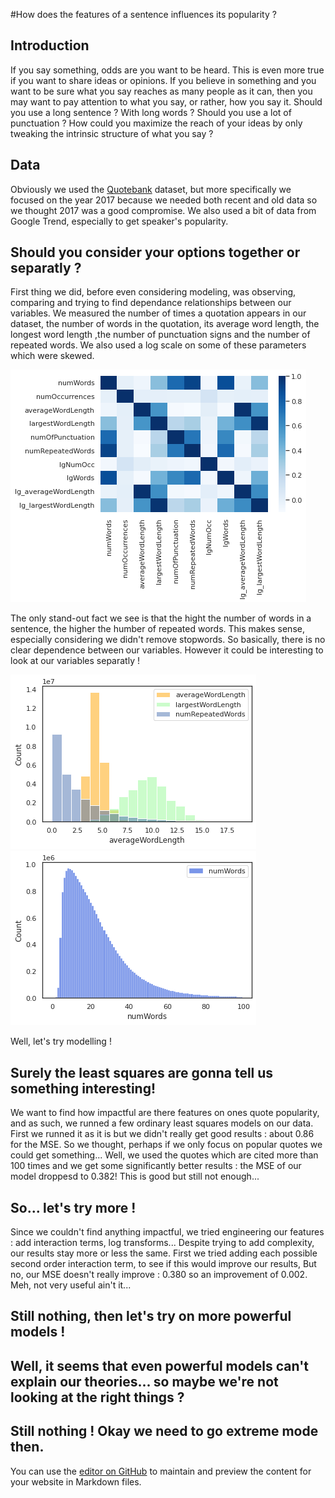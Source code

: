 #How does the features of a sentence influences its popularity ?

## Introduction

If you say something, odds are you want to be heard. This is even more true if you want to share ideas or opinions. If you believe in something and you want to be sure what you say reaches as many people as it can, then you may want to pay attention to what you say, or rather, how you say it. Should you use a long sentence ? With long words ? Should you use a lot of punctuation ? How could you maximize the reach of your ideas by only tweaking the intrinsic structure of what you say ?

## Data

Obviously we used the [Quotebank](https://github.com/epfl-dlab/Quotebank) dataset, but more specifically we focused on the year 2017 because we needed both recent and old data so we thought 2017 was a good compromise.
We also used a bit of data from Google Trend, especially to get speaker's popularity.

## Should you consider your options together or separatly ?

First thing we did, before even considering modeling, was observing, comparing and trying to find dependance relationships between our variables.
We measured the number of times a quotation appears in our dataset, the number of words in the quotation, its average word length, the longest word length ,the number of punctuation signs and the number of repeated words. We also used a log scale on some of these parameters which were skewed.

![heatmap](/graphs/heatmap1.png)

The only stand-out fact we see is that the hight the number of words in a sentence, the higher the humber of repeated words. This makes sense, especially considering we didn't remove stopwords. So basically, there is no clear dependence between our variables. However it could be interesting to look at our variables separatly ! 

![hist](/graphs/hist1.png)
![hist2](/graphs/hist_numWords.png)

Well, let's try modelling !

## Surely the least squares are gonna tell us something interesting!

We want to find how impactful are there features on ones quote popularity, and as such, we runned a few ordinary least squares models on our data. First we runned it as it is but we didn't really get good results : about 0.86 for the MSE. So we thought, perhaps if we only focus on popular quotes we could get something... Well, we used the quotes which are cited more than 100 times and we get some significantly better results : the MSE of our model droppesd to 0.382! This is good but still not enough...

## So... let's try more ! 

Since we couldn't find anything impactful, we tried engineering our features : add interaction terms, log transforms... Despite trying to add complexity, our results stay more or less the same. First we tried adding each possible second order interaction term, to see if this would improve our results, But no, our MSE doesn't really improve : 0.380 so an improvement of 0.002. Meh, not very useful ain't it...

## Still nothing, then let's try on more powerful models !


## Well, it seems that even powerful models can't explain our theories... so maybe we're not looking at the right things ?

## Still nothing ! Okay we need to go extreme mode then.


You can use the [editor on GitHub](https://github.com/KevinFaustini/pop-sentences/edit/gh-pages/index.md) to maintain and preview the content for your website in Markdown files.


